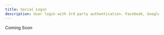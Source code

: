 ```yaml
---
title: Social Login
description: User login with 3rd party authentication. Facebook, Google+, Twitter and more. 
---
```


Coming Soon
